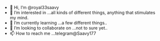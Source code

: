 - 👋 Hi, I’m @royal33saavy
- 👀 I’m interested in ...all kinds of different things, anything that stimulates my mind.
- 🌱 I’m currently learning ...a few different things..
- 💞️ I’m looking to collaborate on ...not to sure yet..
- 📫 How to reach me ...telegram@Saavy177

<!---
royal33saavy/royal33saavy is a ✨ special ✨ repository because its `README.md` (this file) appears on your GitHub profile.
You can click the Preview link to take a look at your changes.
--->
